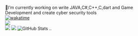 
🔭I’m currently working on write JAVA,C#,C++,C,dart and Game Development and create cyber security tools<br>
[![wakatime](https://wakatime.com/badge/user/50021905-9972-4729-9e78-2a54336f38b4.svg)](https://wakatime.com/@50021905-9972-4729-9e78-2a54336f38b4)<br/>
[![](https://visitcount.itsvg.in/api?id=Kaanirmak&icon=2&color=9)](https://visitcount.itsvg.in)<br/>
![](https://github-readme-stats.vercel.app/api?username=kaanirmak&theme=github_dark&hide_border=false&include_all_commits=true&count_private=True)
![](https://github-readme-stats.vercel.app/api?username=kaanirmak&show_icons=true&theme=radical)
![GitHub Stats](https://github-readme-stats.vercel.app/api?username=kaanirmak&theme=github_dark&hide_border=false&include_all_commits=true&count_private=true&show_icons=true&show=prs)
..



